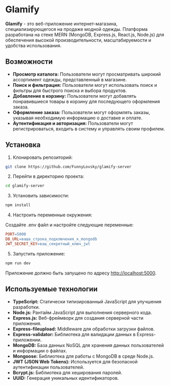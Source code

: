 # Glamify

**Glamify** - это веб-приложение интернет-магазина, специализирующегося на продаже модной одежды. Платформа разработана на стеке MERN (MongoDB, Express.js, React.js, Node.js) для обеспечения высокой производительности, масштабируемости и удобства использования.

## Возможности

-   **Просмотр каталога:** Пользователи могут просматривать широкий ассортимент одежды, представленный в магазине.
-   **Поиск и фильтрация:** Пользователи могут использовать поиск и фильтры для быстрого поиска и выбора продуктов.
-   **Добавление в корзину:** Пользователи могут добавлять понравившиеся товары в корзину для последующего оформления заказа.
-   **Оформление заказа:** Пользователи могут оформлять заказы, указывая необходимую информацию о доставке и оплате.
-   **Аутентификация и авторизация:** Пользователи могут регистрироваться, входить в систему и управлять своим профилем.

## Установка

1. Клонировать репозиторий:

```bash
git clone https://github.com/FunnyLovsky/glamify-server
```

2. Перейти в директорию проекта:

```bash
cd glamify-server
```

3. Установить зависимости:

```bash
npm install
```

4. Настроить переменные окружения:

Создайте .env файл и настройте следующие переменные:

```makefile
PORT=5000
DB_URL=ваша_строка_подключения_к_mongodb
JWT_SECRET_KEY=ваш_секретный_ключ_jwt
```

5. Запустить приложение:

```bash
npm run dev
```

Приложение должно быть запущено по адресу [http://localhost:5000](http://localhost:5000).

## Используемые технологии

-   **TypeScript:** Статически типизированный JavaScript для улучшения разработки.
-   **Node.js:** Рантайм JavaScript для выполнения серверного кода.
-   **Express.js:** Веб-фреймворк для создания серверной части приложения.
-   **Express-fileupload:** Middleware для обработки загрузки файлов.
-   **Express-validator:** Библиотека для валидации данных в Express-приложении.
-   **MongoDB:** База данных NoSQL для хранения данных пользователей и информации о файлах.
-   **Mongoose:** Библиотека для работы с MongoDB в среде Node.js.
-   **JWT (JSON Web Tokens):** Используется для безопасной аутентификации пользователей.
-   **Bcrypt.js:** Библиотека для хеширования паролей.
-   **UUID:** Генерация уникальных идентификаторов.
